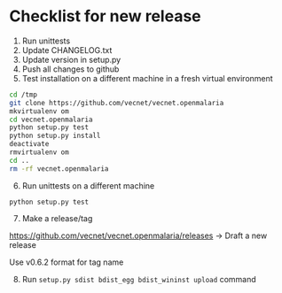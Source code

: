 # Checklist for new release

1. Run unittests
2. Update CHANGELOG.txt
3. Update version in setup.py
4. Push all changes to github
5. Test installation on a different machine in a fresh virtual environment
```bash
cd /tmp
git clone https://github.com/vecnet/vecnet.openmalaria
mkvirtualenv om
cd vecnet.openmalaria
python setup.py test
python setup.py install
deactivate
rmvirtualenv om
cd ..
rm -rf vecnet.openmalaria
```
6. Run unittests on a different machine

`python setup.py test`

7. Make a release/tag

https://github.com/vecnet/vecnet.openmalaria/releases -> Draft a new release

Use v0.6.2 format for tag name

8. Run `setup.py sdist bdist_egg bdist_wininst upload` command